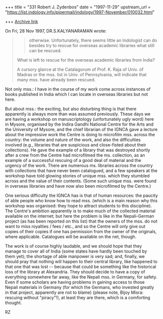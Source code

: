 +++
title = "331 Robert J. Zydenbos"
date = "1997-11-29"
upstream_url = "https://list.indology.info/pipermail/indology/1997-November/010032.html"

+++
[Archive link](https://list.indology.info/pipermail/indology/1997-November/010032.html)

On Fri, 28 Nov 1997, DR.S.KALYANARAMAN wrote:

>> otherwise. Unfortunately, there seems little an Indologist can do
>> besides try to rescue for overseas academic libraries what still
>> can be rescued.
>
> What is left to rescue for the overseas academic
> libraries from India?
>
> A cursory glance at the Catalagorum of Prof. K. Raja of Univ. of
> Madras or the mss. list in Univ. of Pennsylvania, will indicate
> that many mss. have already been rescued.

Not only mss.: I have in the course of my work come across
instances of books published in India which I can locate in
overseas libraries but not here.

But about mss.: the exciting, but also disturbing thing is that
there apparently is always more than was assumed previously. These
days we are having a workshop on manuscriptology (unfortunately
ugly word) here in Mysore, organised by the Indira Gandhi National
Centre for the Arts and the University of Mysore, and the chief
librarian of the IGNCA gave a lecture about the impressive work the
Centre is doing to microfilm mss. across the country: the volume
and nature of the work, and also the difficulties involved (e.g.,
libraries that are suspicious and close-fisted about their
collections). He gave the example of a library that was destroyed
shortly after a crew from the Centre had microfilmed the ms.
collection, as an example of a successful rescuing of a good deal
of material and the urgency of the work. There are numerous ms.
libraries across the country with collections that have never been
catalogued, and a few speakers at the workshop have told glowing
stories of unique mss. which they stumbled across and the value of
their contents. (Some such unique mss. were found in overseas
libraries and have now also been microfilmed by the Centre.)

One serious difficulty the IGNCA has is that of human resources:
the paucity of able people who know how to read mss. (which is a
main reason why this workshop was organised: they hope to attract
students to this discipline). The Centre's ambition apparently is
to make much of the collected material available on the internet;
but here the problem is like in the Nepali-German project (as has
been reported on this list) that the owners of the mss. do not want
to miss royalties / fees / etc., and so the Centre will only give
out copies of their copies if one has permission from the owner of
the originals, where applicable. Catalogues will be available on
the net, though.

The work is of course highly laudable, and we should hope that they
manage to cover all of India (some states have hardly been touched
by them yet); the shortage of able manpower is very sad; and,
finally, we should pray that nothing will happen to their central
library, like happened to that one that was lost -- because that
could be something like the historical loss of the library at
Alexandria. They should decide to have a copy of everything
somewhere far away, like the Nepali mss. in Germany, for safety.
Even if some scholars are having problems in gaining access to
those Nepali materials in Germany (for which the Germans, who
invested greatly in that project, apparently are not to blame)
(please note, Bijoy Misra: rescuing without "piracy"!), at least
they are there, which is a comforting thought.

RZ



